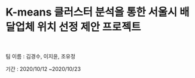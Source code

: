 # K-means 클러스터 분석을 통한 서울시 배달업체 위치 선정 제안 프로젝트

​

팀 이름 : 김경수, 이지윤, 조유정

기간 : 2020/10/12 ~2020/10/23 
